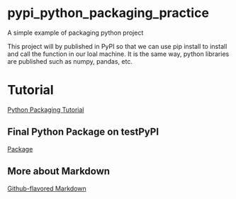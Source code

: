 # pypi_python_packaging_practice
A simple example of packaging python project

This project will by published in PyPI so that we can use pip install to install and call the function in our loal machine. 
It is the same way, python libraries are published such as numpy, pandas, etc.  

# Tutorial
[Python Packaging Tutorial](https://packaging.python.org/tutorials/packaging-projects/)

## Final Python Package on testPyPI
[Package](https://test.pypi.org/project/exmaple-pkg-sams-practice/0.1.0/)

## More about Markdown
[Github-flavored Markdown](https://guides.github.com/features/mastering-markdown/)

